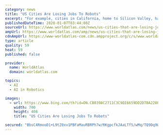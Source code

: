 ```yaml
---
category: news
title: "US Cities Are Losing Jobs To Robots"
excerpt: "For example, cities in California, home to Silicon Valley, have the highest robot intensities. Robotic use is so hugely popular in California that an entire farm controlled and run by artificial intelligence was set up in 2018. Named the Iron Ox, it is now even selling produce that comes to you from robot farmers! The table below ranks US ..."
publishedDateTime: 2020-01-07T03:44:00Z
sourceUrl: https://www.worldatlas.com/news/us-cities-that-are-losing-jobs-to-robotic-automation.html
ampUrl: https://www.worldatlas.com/amp/news/us-cities-that-are-losing-jobs-to-robotic-automation.html
cdnAmpUrl: https://www-worldatlas-com.cdn.ampproject.org/c/s/www.worldatlas.com/amp/news/us-cities-that-are-losing-jobs-to-robotic-automation.html
type: article
quality: 59
heat: 59
published: false

provider:
  name: WorldAtlas
  domain: worldatlas.com

topics:
  - AI
  - AI in Robotics

images:
  - url: https://www.bing.com/th?id=ON.CB0398C2711C3C9EE6659DD2D7BA220E
    width: 700
    height: 408
    title: "US Cities Are Losing Jobs To Robots"

secured: "BbsC4RmooD1+L9tZ0xv1PBFaMauRBRPh7w/RKgpcfkJAaLTfS/wMq/TQ9Dq9WrT6DETGVtfh6vnOF0h50+sQF4ihO9OeJGXaY5ofuKD8AervcuZ+I3y7dM31ziHSl3Dkmk5OtmaeeSc7AIS6azrst2+6GTgzNifKGijsTP+eP9p2jQbqdIZ19Ykr9PREha9d2C+hLckTu1GYoOFH5DvXaloKwd0prl4oHFQEX4ux3uFm5ufemCdAq9hQEZOw4Xcxwd02BZlhCQ+A2jDQad7x2g==;gvFRA58eU6ajJYxoSM8wlg=="
---
```


